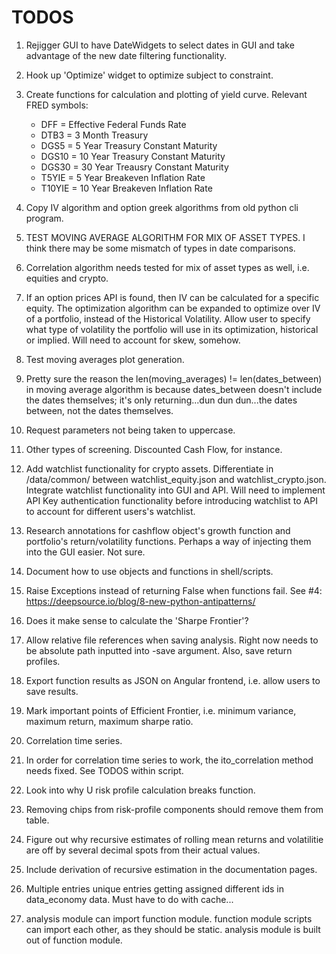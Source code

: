 # TODOS

1. Rejigger GUI to have DateWidgets to select dates in GUI and take advantage of the new date filtering functionality.

2. Hook up 'Optimize' widget to optimize subject to constraint.

3. Create functions for calculation and plotting of yield curve. Relevant FRED symbols: 
    - DFF = Effective Federal Funds Rate<br>
    - DTB3 = 3 Month Treasury<br>
    - DGS5 = 5 Year Treasury Constant Maturity<br>
    - DGS10 = 10 Year Treasury Constant Maturity<br>
    - DGS30 = 30 Year Treausry Constant Maturity<br>
    - T5YIE = 5 Year Breakeven Inflation Rate<br>
    - T10YIE = 10 Year Breakeven Inflation Rate<br>

5. Copy IV algorithm and option greek algorithms from old python cli program. 

6. TEST MOVING AVERAGE ALGORITHM FOR MIX OF ASSET TYPES. I think there may be some mismatch of types in date comparisons.

7. Correlation algorithm needs tested for mix of asset types as well, i.e. equities and crypto.

16. If an option prices API is found, then IV can be calculated for a specific equity. The optimization algorithm can be expanded to optimize over IV of a portfolio, instead of the Historical Volatility. Allow user to specify what type of volatility the portfolio will use in its optimization, historical or implied. Will need to account for skew, somehow. 

17. Test moving averages plot generation.

18. Pretty sure the reason the len(moving_averages) != len(dates_between) in moving average algorithm is because dates_between doesn't include the dates themselves; it's only returning...dun dun dun...the dates between, not the dates themselves. 

19. Request parameters not being taken to uppercase.

20. Other types of screening. Discounted Cash Flow, for instance. 

21. Add watchlist functionality for crypto assets. Differentiate in /data/common/ between watchlist_equity.json and watchlist_crypto.json. Integrate watchlist functionality into GUI and API. Will need to implement API Key authentication functionality before introducing watchlist to API to account for different users's watchlist.

23. Research annotations for cashflow object's growth function and portfolio's return/volatility functions. Perhaps a way of injecting them into the GUI easier. Not sure.

26. Document how to use objects and functions in shell/scripts.

27. Raise Exceptions instead of returning False when functions fail. See #4: https://deepsource.io/blog/8-new-python-antipatterns/

30. Does it make sense to calculate the 'Sharpe Frontier'?

31. Allow relative file references when saving analysis. Right now needs to be absolute path inputted into -save argument. Also, save return profiles. 

32. Export function results as JSON on Angular frontend, i.e. allow users to save results.

34. Mark important points of Efficient Frontier, i.e. minimum variance, maximum return, maximum sharpe ratio.

35. Correlation time series.

36. In order for correlation time series to work, the ito_correlation method needs fixed. See TODOS within script.

37. Look into why U risk profile calculation breaks function.

38. Removing chips from risk-profile components should remove them from table.

39. Figure out why recursive estimates of rolling mean returns and volatilitie are off by several decimal spots from their actual values.

40. Include derivation of recursive estimation in the documentation pages.

41. Multiple entries unique entries getting assigned different ids in data_economy data. Must have to do with cache...
41. analysis module can import function module. function module scripts can import each other, as they should be static. analysis module is built out of function module. 
